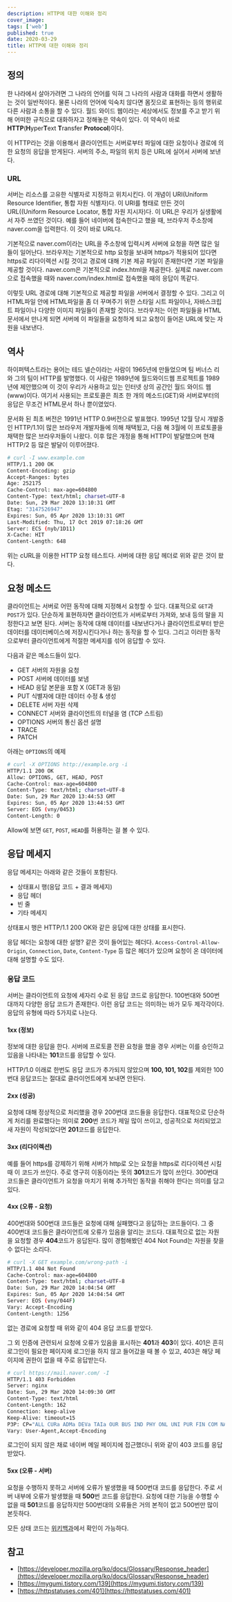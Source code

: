 ```yaml
---
description: HTTP에 대한 이해와 정리
cover_image:
tags: ['web']
published: true
date: 2020-03-29
title: HTTP에 대한 이해와 정리
---
```


## 정의

한 나라에서 살아가려면 그 나라의 언어를 익혀 그 나라의 사람과 대화를 하면서 생활하는 것이 일반적이다. 물론 나라의 언어에 익숙치 않다면 몸짓으로 표현하는 등의 행위로 다른 사람과 소통을 할 수 있다. 월드 와이드 웹이라는 세상에서도 정보를 주고 받기 위해 어떠한 규칙으로 대화하자고 정해놓은 약속이 있다. 이 약속이 바로 **HTTP**(**H**yper**T**ext **T**ransfer **Protocol**)이다.

이 HTTP라는 것을 이용해서 클라이언트는 서버로부터 파일에 대한 요청이나 경로에 의한 요청의 응답을 받게된다. 서버의 주소, 파일의 위치 등은 URL에 실어서 서버에 보낸다.

### URL

서버는 리소스를 고유한 식별자로 지정하고 위치시킨다. 이 개념이 URI(Uniform Resource Identifier, 통합 자원 식별자)다. 이 URI를 형태로 만든 것이 URL((Uniform Resource Locator, 통합 자원 지시자)다. 이 URL은 우리가 실생활에서 자주 쓰였던 것이다. 예를 들어 네이버에 접속한다고 했을 때, 브라우저 주소창에 naver.com을 입력한다. 이 것이 바로 URL다.

기본적으로 naver.com이라는 URL을 주소창에 입력시켜 서버에 요청을 하면 많은 일들이 일어난다. 브라우저는 기본적으로 http 요청을 보내며 https가 적용되어 있다면 https로 리다이렉션 시킬 것이고 경로에 대해 기본 제공 파일이 존재한다면 기본 파일을 제공할 것이다. naver.com은 기본적으로 index.html을 제공한다. 실제로 naver.com으로 접속했을 때와 naver.com/index.html로 접속했을 때의 응답이 똑같다.

이렇듯 URL 경로에 대해 기본적으로 제공할 파일을 서버에서 결정할 수 있다. 그리고 이 HTML파일 안에 HTML파일을 좀 더 꾸며주기 위한 스타일 시트 파일이나, 자바스크립트 파일이나 다양한 이미지 파일들이 존재할 것이다. 브라우저는 이런 파일들을 HTML문서에서 만나게 되면 서버에 이 파일들을 요청하게 되고 요청이 들어온 URL에 맞는 자원을 내보낸다.

## 역사

하이퍼텍스트라는 용어는 테드 넬슨이라는 사람이 1965년에 만들었으며 팀 버너스 리와 그의 팀이 HTTP를 발명했다. 이 사람은 1989년에 월드와이드웹 프로젝트를 1989년에 제안했으며 이 것이 우리가 사용하고 있는 인터넷 상의 공간인 월드 와이드 웹(www)이다. 여기서 사용되는 프로토콜은 최초 한 개의 메소드(GET)와 서버로부터의 응답은 무조건 HTML문서 하나 뿐이였었다.

문서화 된 최초 버전은 1991년 HTTP 0.9버전으로 발표했다. 1995년 12월 당시 개발중인 HTTP/1.1이 많은 브라우저 개발자들에 의해 채택됬고, 다음 해 3월에 이 프로토콜을 채택한 많은 브라우저들이 나왔다. 이후 많은 개정을 통해 HTTP이 발달했으며 현재 HTTP/2 등 많은 발달이 이루어졌다.

```bash
# curl -I www.example.com
HTTP/1.1 200 OK
Content-Encoding: gzip
Accept-Ranges: bytes
Age: 252175
Cache-Control: max-age=604800
Content-Type: text/html; charset=UTF-8
Date: Sun, 29 Mar 2020 13:10:31 GMT
Etag: "3147526947"
Expires: Sun, 05 Apr 2020 13:10:31 GMT
Last-Modified: Thu, 17 Oct 2019 07:18:26 GMT
Server: ECS (nyb/1D11)
X-Cache: HIT
Content-Length: 648
```

위는 cURL을 이용한 HTTP 요청 테스트다. 서버에 대한 응답 헤더로 위와 같은 것이 왔다.

## 요청 메소드

클라이언트는 서버로 어떤 동작에 대해 지정해서 요청할 수 있다. 대표적으로 `GET`과 `POST`가 있다. 단순하게 표현하자면 클라이언트가 서버로부터 가져와, 보내 등의 말을 지정한다고 보면 된다. 서버는 동작에 대해 데이터를 내보낸다거나 클라이언트로부터 받은 데이터를 데이터베이스에 저장시킨다거나 하는 동작을 할 수 있다. 그리고 이러한 동작으로부터 클라이언트에게 적절한 메세지를 섞어 응답할 수 있다.

다음과 같은 메소드들이 있다.

- GET 서버의 자원을 요청
- POST 서버에 데이터를 보냄
- HEAD 응답 본문을 포함 X (GET과 동일)
- PUT 식별자에 대한 데이터 수정 & 생성
- DELETE 서버 자원 삭제
- CONNECT 서버와 클라이언트의 터널을 염 (TCP 스트림)
- OPTIONS 서버의 통신 옵션 설명
- TRACE
- PATCH

아래는 `OPTIONS`의 예제

```bash
# curl -X OPTIONS http://example.org -i
HTTP/1.1 200 OK
Allow: OPTIONS, GET, HEAD, POST
Cache-Control: max-age=604800
Content-Type: text/html; charset=UTF-8
Date: Sun, 29 Mar 2020 13:44:53 GMT
Expires: Sun, 05 Apr 2020 13:44:53 GMT
Server: EOS (vny/0453)
Content-Length: 0
```

Allow에 보면 `GET`, `POST`, `HEAD`를 허용하는 걸 볼 수 있다.

## 응답 메세지

응답 메세지는 아래와 같은 것들이 포함된다.

- 상태표시 행(응답 코드 + 결과 메세지)
- 응답 헤더
- 빈 줄
- 기타 메세지

상태표시 행은 HTTP/1.1 200 OK와 같은 응답에 대한 상태를 표시한다.

응답 헤더는 요청에 대한 설명? 같은 것이 들어있는 헤더다. `Access-Control-Allow-Origin`, `Connection`, `Date`, `Content-Type` 등 많은 헤더가 있으며 요청이 온 데이터에 대해 설명할 수도 있다.

### 응답 코드

서버는 클라이언트의 요청에 세자리 수로 된 응답 코드로 응답한다. 100번대와 500번대까지 다양한 응답 코드가 존재한다. 이런 응답 코드는 의미하는 바가 모두 제각각이다. 응답의 유형에 따라 5가지로 나눈다.

#### 1xx (정보)

정보에 대한 응답을 한다. 서버에 프로토콜 전환 요청을 했을 경우 서버는 이를 승인하고 있음을 나타내는 **101**코드를 응답할 수 있다.

HTTP/1.0 이래로 한번도 응답 코드가 추가되지 않았으며 **100, 101, 102**를 제외한 100번대 응답코드는 절대로 클라이언트에게 보내면 안된다.

#### 2xx (성공)

요청에 대해 정상적으로 처리했을 경우 200번대 코드들을 응답한다. 대표적으로 단순하게 처리를 완료했다는 의미로 **200**번 코드가 제일 많이 쓰이고, 성공적으로 처리되었고 새 자원이 작성되었다면 **201**코드를 응답한다.

#### 3xx (리다이렉션)

예를 들어 https를 강제하기 위해 서버가 http로 오는 요청을 https로 리다이렉션 시킬 때 이 코드가 쓰인다. 주로 영구히 이동이라는 뜻의 **301**코드가 많이 쓰인다. 300번대 코드들은 클라이언트가 요청을 마치기 위해 추가적인 동작을 취해야 한다는 의미를 담고 있다.

#### 4xx (오류 - 요청)

400번대와 500번대 코드들은 요청에 대해 실패했다고 응답하는 코드들이다. 그 중 400번대 코드들은 클라이언트에 오류가 있음을 알리는 코드다. 대표적으로 없는 자원을 요청할 경우 **404**코드가 응답된다. 많이 경험해봤던 404 Not Found는 자원을 찾을 수 없다는 소리다.

```bash
# curl -X GET example.com/wrong-path -i
HTTP/1.1 404 Not Found
Cache-Control: max-age=604800
Content-Type: text/html; charset=UTF-8
Date: Sun, 29 Mar 2020 14:04:54 GMT
Expires: Sun, 05 Apr 2020 14:04:54 GMT
Server: EOS (vny/044F)
Vary: Accept-Encoding
Content-Length: 1256
```

없는 경로에 요청할 때 위와 같이 404 응답 코드를 받았다.

그 외 인증에 관련되서 요청에 오류가 있음을 표시하는 **401**과 **403**이 있다. 401은 흔히 로그인이 필요한 페이지에 로그인을 하지 않고 들어갔을 때 볼 수 있고, 403은 해당 페이지에 권한이 없을 때 주로 응답받는다.

```bash
# curl https://mail.naver.com/ -I
HTTP/1.1 403 Forbidden
Server: nginx
Date: Sun, 29 Mar 2020 14:09:30 GMT
Content-Type: text/html
Content-Length: 162
Connection: keep-alive
Keep-Alive: timeout=15
P3P: CP="ALL CURa ADMa DEVa TAIa OUR BUS IND PHY ONL UNI PUR FIN COM NAV INT DEM CNT STA POL HEA PRE LOC OTC"
Vary: User-Agent,Accept-Encoding
```

로그인이 되지 않은 채로 네이버 메일 페이지에 접근했더니 위와 같이 403 코드를 응답받았다.

#### 5xx (오류 - 서버)

요청을 수행하지 못하고 서버에 오류가 발생했을 때 500번대 코드를 응답한다. 주로 서버 내부에 오류가 발생했을 때 **500**번 코드를 응답한다. 요청에 대한 기능을 수행할 수 없을 때 **501**코드를 응답하지만 500번대의 오류들은 거의 본적이 없고 500번만 많이 본듯하다.

모든 상태 코드는 [위키백과](https://ko.wikipedia.org/wiki/HTTP_%EC%83%81%ED%83%9C_%EC%BD%94%EB%93%9C)에서 확인이 가능하다.

## 참고

- [https://developer.mozilla.org/ko/docs/Glossary/Response_header](https://developer.mozilla.org/ko/docs/Glossary/Response_header)
- [https://mygumi.tistory.com/139](https://mygumi.tistory.com/139)
- [https://httpstatuses.com/401](https://httpstatuses.com/401)
